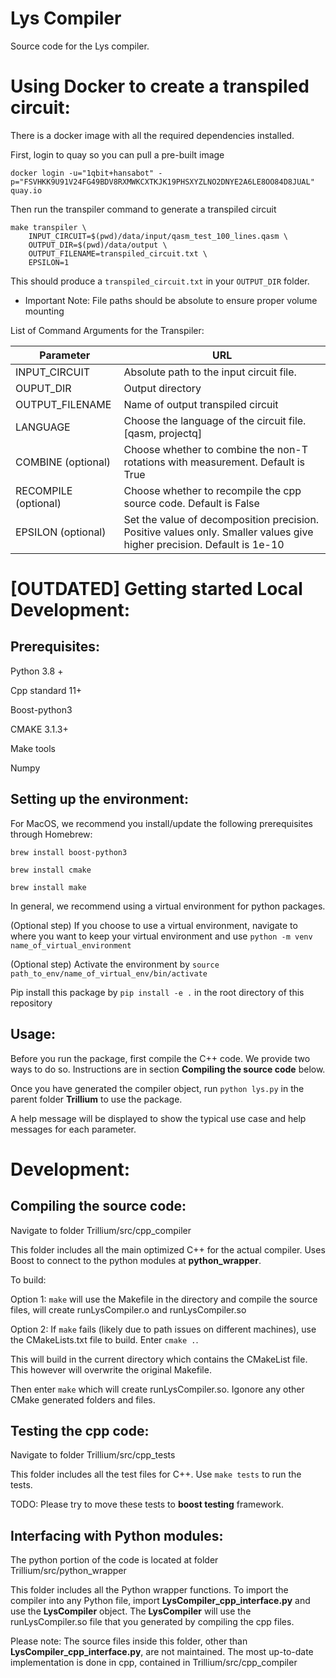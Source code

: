 # Lys Compiler

Source code for the Lys compiler.


# Using Docker to create a transpiled circuit:

There is a docker image with all the required dependencies installed.

First, login to quay so you can pull a pre-built image

```docker login -u="1qbit+hansabot" -p="FSVHKK9U91V24FG49BDV8RXMWKCXTKJK19PHSXYZLNO2DNYE2A6LE8OO84D8JUAL" quay.io ```


Then run the transpiler command to generate a transpiled circuit

```
make transpiler \
    INPUT_CIRCUIT=$(pwd)/data/input/qasm_test_100_lines.qasm \
    OUTPUT_DIR=$(pwd)/data/output \
    OUTPUT_FILENAME=transpiled_circuit.txt \
    EPSILON=1
```

This should produce a `transpiled_circuit.txt` in your `OUTPUT_DIR` folder.

* Important Note: File paths should be absolute to ensure proper volume mounting


List of Command Arguments for the Transpiler:


| Parameter                | URL                                                              |
|------------------------ | --------------------------------------------------------------   |
| INPUT_CIRCUIT           | Absolute path to the input circuit file.                         |
| OUPUT_DIR               | Output directory                                                 |
| OUTPUT_FILENAME         | Name of output transpiled circuit                                |
| LANGUAGE                | Choose the language of the circuit file. [qasm, projectq]        |
| COMBINE (optional)      | Choose whether to combine the non-T rotations with measurement. Default is True|
| RECOMPILE (optional)    | Choose whether to recompile the cpp source code. Default is False|
| EPSILON (optional)      | Set the value of decomposition precision. Positive values only. Smaller values give higher precision. Default is 1e-10|


# [OUTDATED] Getting started Local Development:

## Prerequisites:
Python 3.8 +

Cpp standard 11+

Boost-python3

CMAKE 3.1.3+

Make tools

Numpy 

## Setting up the environment:
For MacOS, we recommend you install/update the following prerequisites through Homebrew:

```brew install boost-python3```

```brew install cmake```

```brew install make```

In general, we recommend using a virtual environment for python packages. 

(Optional step) If you choose to use a virtual environment, navigate to where you want to keep your virtual environment and use ```python -m venv name_of_virtual_environment```

(Optional step) Activate the environment by ```source path_to_env/name_of_virtual_env/bin/activate```

Pip install this package by ```pip install -e .``` in the root directory of this repository


## Usage:
Before you run the package, first compile the C++ code. We provide two ways to do so. Instructions are in section **Compiling the source code** below.

Once you have generated the compiler object, run ```python lys.py``` in the parent folder **Trillium** to use the package. 

A help message will be displayed to show the typical use case and help messages for each parameter. 


# Development:

## Compiling the source code:
Navigate to folder Trillium/src/cpp_compiler

This folder includes all the main optimized C++ for the actual compiler. Uses Boost to connect to the python modules at **python_wrapper**.  

To build:

Option 1: ```make``` will use the Makefile in the directory and compile the source files, will create runLysCompiler.o and runLysCompiler.so

Option 2: If ```make``` fails (likely due to path issues on different machines), use the CMakeLists.txt file to build. Enter ```cmake .```. 

This will build in the current directory which contains the CMakeList file. This however will overwrite the original Makefile. 

Then enter ```make``` which will create runLysCompiler.so. Igonore any other CMake generated folders and files. 

## Testing the cpp code:
Navigate to folder Trillium/src/cpp_tests

This folder includes all the test files for C++. Use ```make tests``` to run the tests.

TODO: Please try to move these tests to **boost testing** framework.

## Interfacing with Python modules:
The python portion of the code is located at folder Trillium/src/python_wrapper

This folder includes all the Python wrapper functions. To import the compiler into any Python file, import **LysCompiler_cpp_interface.py** and use the **LysCompiler** object. The **LysCompiler** will use the runLysCompiler.so file that you generated by compiling the cpp files.

Please note: The source files inside this folder, other than **LysCompiler_cpp_interface.py**, are not maintained. The most up-to-date implementation is done in cpp, contained in Trillium/src/cpp_compiler


